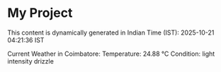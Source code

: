 # My Project

This content is dynamically generated in Indian Time (IST): 2025-10-21 04:21:36 IST


Current Weather in Coimbatore:
Temperature: 24.88 °C
Condition: light intensity drizzle
